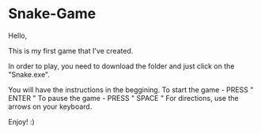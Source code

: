# Snake-Game

Hello,

This is my first game that I've created.

In order to play, you need to download the folder and just click on the "Snake.exe".

You will have the instructions in the beggining.
To start the game - PRESS  " ENTER " 
To pause the game - PRESS " SPACE " 
For directions, use the arrows on your keyboard. 

Enjoy! :) 
